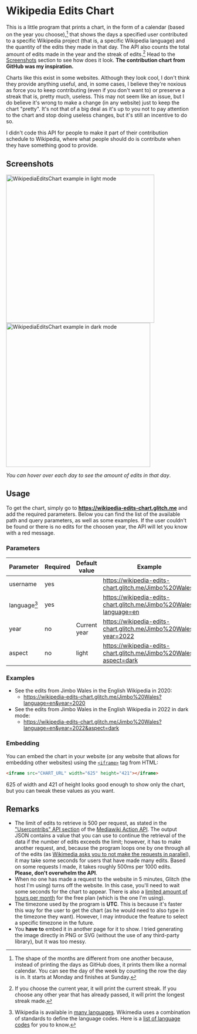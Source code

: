 # Wikipedia Edits Chart

This is a little program that prints a chart, in the form of a calendar (based
on the year you choose),[^1] that shows the days a specified user contributed to a
specific Wikipedia project (that is, a specific Wikipedia language) and the
quantity of the edits they made in that day. The API also counts the total
amount of edits made in the year and the streak of edits.[^2] Head to the
[Screenshots](#screenshots) section to see how does it look. **The contribution
chart from GitHub was my inspiration.**

Charts like this exist in some websites. Although they look cool, I don't think
they provide anything useful, and, in some cases, I believe they're noxious as
force you to keep contributing (even if you don't want to) or preserve a streak
that is, pretty much, useless. This may not seem like an issue, but I do believe
it's wrong to make a change (in any website) just to keep the chart "pretty".
It's not that of a big deal as it's up to you not to pay attention to the chart
and stop doing useless changes, but it's still an incentive to do so.

I didn't code this API for people to make it part of their contribution schedule
to Wikipedia, where what people should do is contribute when they have something
good to provide.

## Screenshots

<a href="https://wikipedia-edits-chart.glitch.me/Jimbo%20Wales?language=en&year=2021"><img alt="WikipediaEditsChart example in light mode" src="https://user-images.githubusercontent.com/37962411/198012135-e72aa9fd-1035-44b7-bf74-3298720bf26f.png" title="In light mode" height="404"/></a>
<a href="https://wikipedia-edits-chart.glitch.me/Jimbo%20Wales?language=en&year=2022&aspect=dark"><img alt="WikipediaEditsChart example in dark mode" src="https://user-images.githubusercontent.com/37962411/198012209-8b561a39-2841-4aad-a57a-61f42e23c13d.png" title="In dark mode" height="393"/></a>

*You can hover over each day to see the amount of edits in that day*.

## Usage

To get the chart, simply go to **https://wikipedia-edits-chart.glitch.me** and
add the required parameters. Below you can find the list of the available path
and query parameters, as well as some examples. If the user couldn't be found or
there is no edits for the choosen year, the API will let you know with a red
message.

### Parameters

| Parameter          | Required | Default value    | Example                                                               |
| ------------------ | -------- | ---------------- | --------------------------------------------------------------------- |
| username           | yes      |                  | https://wikipedia-edits-chart.glitch.me/Jimbo%20Wales                 |
| language[^3]       | yes      |                  | https://wikipedia-edits-chart.glitch.me/Jimbo%20Wales?language=en     |
| year               | no       | Current year     | https://wikipedia-edits-chart.glitch.me/Jimbo%20Wales?year=2022       |
| aspect             | no       | light            | https://wikipedia-edits-chart.glitch.me/Jimbo%20Wales?aspect=dark     |

### Examples

- See the edits from Jimbo Wales in the English Wikipedia in 2020:
    - https://wikipedia-edits-chart.glitch.me/Jimbo%20Wales?language=en&year=2020
- See the edits from Jimbo Wales in the English Wikipedia in 2022 in dark mode:
    - https://wikipedia-edits-chart.glitch.me/Jimbo%20Wales?language=en&year=2022&aspect=dark

### Embedding

You can embed the chart in your website (or any website that allows for embedding
other websites) using the [`<iframe>`](https://developer.mozilla.org/en-US/docs/Web/HTML/Element/iframe)
tag from HTML:

```html
<iframe src="CHART_URL" width="625" height="421"></iframe>
```

625 of width and 421 of height looks good enough to show only the chart, but you
can tweak these values as you want.

## Remarks

- The limit of edits to retrieve is 500 per request, as stated in the
["Usercontribs" API section](https://www.mediawiki.org/wiki/API:Usercontribs) of
the [Mediawiki Action API](https://www.mediawiki.org/wiki/API:Main_page).
The output JSON contains a value that you can use to continue the retrieval of
the data if the number of edits exceeds the limit; however, it has to make another
request, and, because the program loops one by one through all of the edits
(as [Wikimedia asks you to not make the requests in parallel](https://www.mediawiki.org/wiki/API:Etiquette)),
it may take some seconds for users that have made many edits. Based on some
requests I made, it takes roughly 500ms per 1000 edits. **Please, don't overwhelm
the API**.
- When no one has made a request to the website in 5 minutes, Glitch (the host
I'm using) turns off the website. In this case, you'll need to wait some seconds for
the chart to appear. There is also a [limited amount of hours per month](https://help.glitch.com/kb/article/17-technical-restrictions/)
for the free plan (which is the one I'm using).
- The timezone used by the program is **UTC**. This is because it's faster this way
for the user to get the chart (as he would need to also type in the timezone they
want). However, I may introduce the feature to select a specific timezone in the
future.
- You **have to** embed it in another page for it to show. I tried generating the
image directly in PNG or SVG (without the use of any third-party library), but it was
too messy.

[^1]: The shape of the months are different from one another because, instead of
printing the days as GitHub does, it prints them like a normal calendar. You can
see the day of the week by counting the row the day is in. It starts at Monday and
finishes at Sunday.
[^2]: If you choose the current year, it will print the current streak. If you
choose any other year that has already passed, it will print the longest streak
made.
[^3]: Wikipedia is available in [many languages](https://meta.wikimedia.org/wiki/List_of_Wikipedias).
Wikimedia uses a combination of standards to define the language codes. Here is a
[list of language codes](https://en.wikipedia.org/wiki/List_of_ISO_639-1_codes) for you to know.
